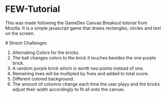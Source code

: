 ﻿# FEW-Tutorial
This was made following the GameDev Canvas Breakout tutorial from Mozilla. 
It is a simple javascript game that draws rectangles, circles and text on the screen. 

﻿# Strech Challenges
1. Alternating Colors for the bricks.
2. The ball changes colors to the brick it touches besides the one purple brick.
3. A random purple brick which is worth two points instead of one.
4. Remaining lives will be multipled by fives and added to total score.
5. Different colored background. 
6. The amount of columns change each time the user playy and the bricks adjust their width accordingly to fit all onto the canvas.
